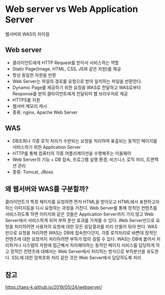 # Web server vs Web Application Server
웹서버와 WAS의 차이점

## Web server
- 클라이언트에게 HTTP Request를 받아서 서비스하는 역할
- Static Page(Image, HTML, CSS, JS와 같은 자원)를 제공
- 항상 동일한 자원을 반환
- Web Server는 파일의 경로를 요청으로 받아 일치하는 파일을 반환한다.
- Dynamic Page를 제공하기 위한 요청을 WAS로 전달하고 WAS로부터 Response를 받아 클라이언트에게 전달되어 웹 브라우저로 제공
- HTTPS를 지원
- 웹서버 메모리 캐시
- 종류: nginx, Apache Web Server

## WAS
- DB조회나 각종 로직 처리가 수반되는 요청을 처리하여 표출되는 동적인 페이지를 서비스하기 위한 Application Server
- HTTP를 통해 컴퓨터의 각종 어플리케이션을 수행해주는 미들웨어
- Web Server의 기능 + DB 접속, 프로그램 실행 환경, 비즈니스 로직 처리, 트랜잭션 관리
- 종류: Tomcat, JBoss

## 왜 웹서버와 WAS를 구분할까?
클라이언트가 특정 페이지를 요청하면 먼저 HTML을 받아오고 HTML에서 표현하고자 하는 이미지등을 다시 요청하는 과정을 거친다.
Web Server를 통해 정적인 컨텐츠를 서비스하도록 하면 이미지와 같은 것들은 Application Server까지 가지 않고 Web Server에서 서비스하게 되어 부하 분산 효과를 가져올 수 있다.
Web Server만으로 요청을 처리하려면 사용자의 요청에 대한 모든 응답결과를 미리 만들어 둬야 한다.
WAS만으로 요청을 처리하면 WAS는 DB에 접속한다던지, 각종 로직처리로 바쁜데 정적인 컨텐츠에 대한 요청까지 처리하려면 부하가 많이 걸릴 수 있다.
WAS는 DB에 붙어서 처리하거나 시스템의 자원에 접근해서 처리해야하는 동적인 페이지 서비스를 담당하게 하고 정적인 컨텐츠에 대해서는 Web Server에서 처리하는 방식으로 부하분산을 유도한다.
SSL에 대한 암복호화 처리 같은 것은 Web Server에서 담당하도록 처리

## 참고
https://taes-k.github.io/2019/05/24/webserver/  